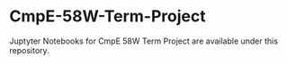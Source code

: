 # CmpE-58W-Term-Project

Juptyter Notebooks for CmpE 58W Term Project are available under this repository. 
